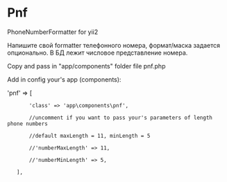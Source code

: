 # Pnf

PhoneNumberFormatter for yii2

Напишите свой formatter телефонного номера, формат/маска задается опционально. В БД лежит числовое представление номера.

Copy and pass in "app/components" folder file pnf.php

Add in config your's app (components):

'pnf' => [

           'class' => 'app\components\pnf',
           
           //uncomment if you want to pass your's parameters of length phone numbers
           
           //default maxLength = 11, minLength = 5
           
           //'numberMaxLength' => 11,
           
           //'numberMinLength' => 5,
           
       ],

